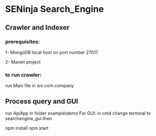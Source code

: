 # SENinja Search_Engine

## Crawler and Indexer

### prerequisites:

1- MongoDB local host on port number 27017

2- Maven project 

### to run crawler: 

run Main file in src.com.company



## Process query and GUI

run ApiApp in folder example\demo
For GUI:
in cmd change terminal to searchengine_gui then

 npm install
 npm start